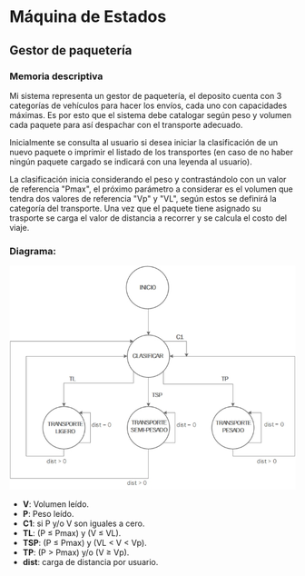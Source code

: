 # Máquina de Estados 
## Gestor de paquetería

### Memoria descriptiva
Mi sistema representa un gestor de paquetería, el deposito cuenta con 3 categorías de vehículos para hacer los envíos, cada uno con capacidades máximas. Es por esto que el sistema debe catalogar según peso y volumen cada paquete para así despachar con el transporte adecuado. 

Inicialmente se consulta al usuario si desea iniciar la clasificación de un nuevo paquete o imprimir el listado de los transportes (en caso de no haber ningún paquete cargado se indicará con una leyenda al usuario).  

La clasificación inicia considerando el peso y contrastándolo con un valor de referencia "Pmax", el próximo parámetro a considerar es el volumen que tendra dos valores de referencia "Vp" y "VL", según estos se definirá la categoría del transporte. 
Una vez que el paquete tiene asignado su trasporte se carga el valor de distancia a recorrer y se calcula el costo del viaje. 



### Diagrama:

![./recursos/Maquina de estados 1-2.jpg](https://github.com/Marcos-Alcat/Maquina-de-Estados/blob/master/recursos/Maquina%20de%20estados%201-2.jpg)

 - __V__: Volumen leído.
 - __P__: Peso leído.
 - __C1__:   si P y/o V son iguales a cero.
 - __TL__:   (P ≤ Pmax)  y  (V ≤ VL).  
 - __TSP__:  (P ≤ Pmax)  y  (VL < V < Vp).
 - __TP__:   (P > Pmax) y/o (V ≥ Vp).
 - __dist__: carga de distancia por usuario. 